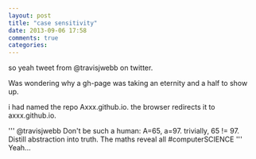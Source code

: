 ```yaml
---
layout: post
title: "case sensitivity"
date: 2013-09-06 17:58
comments: true
categories: 
---
```


so yeah tweet from @travisjwebb on twitter.

Was wondering why a gh-page was taking an eternity and a half to show up.	

i had named the repo Axxx.github.io. the browser redirects it to axxx.github.io.	


''' @travisjwebb
Don't be such a human: A=65, a=97. trivially, 65 != 97. Distill abstraction into truth. The maths reveal all #computerSCIENCE 
''' 	
Yeah... 	
